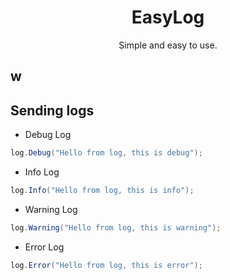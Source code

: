 <h1 align="center">
  EasyLog
</h1>
<p align="center">
  Simple and easy to use.
</p>

## w

## Sending logs
- Debug Log
```cs
log.Debug("Hello from log, this is debug");
```

- Info Log
```cs
log.Info("Hello from log, this is info");
```

- Warning Log
```cs
log.Warning("Hello from log, this is warning");
```

- Error Log
```cs
log.Error("Hello from log, this is error");
```
